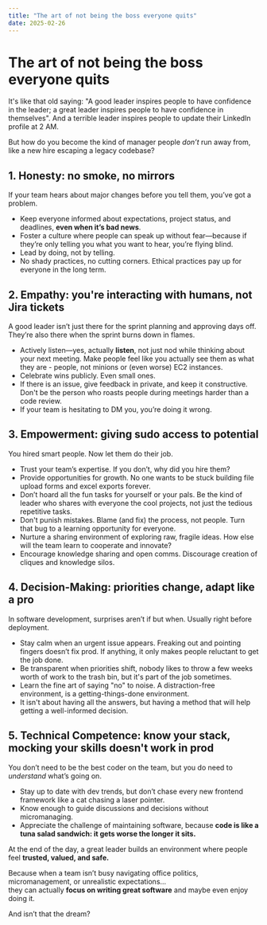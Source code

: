 ```yaml
---
title: "The art of not being the boss everyone quits"
date: 2025-02-26
---
```



# The art of not being the boss everyone quits

It's like that old saying: "A good leader inspires people to have confidence in the leader; a great leader inspires people to have confidence in themselves". And a terrible leader inspires people to update their LinkedIn profile at 2 AM.

But how do you become the kind of manager people *don’t* run away from, like a new hire escaping a legacy codebase?  

## 1. Honesty: no smoke, no mirrors  
If your team hears about major changes before you tell them, you’ve got a problem.  

- Keep everyone informed about expectations, project status, and deadlines, **even when it’s bad news**.
- Foster a culture where people can speak up without fear—because if they’re only telling you what you want to hear, you’re flying blind.  
- Lead by doing, not by telling.
- No shady practices, no cutting corners. Ethical practices pay up for everyone in the long term.

## 2. Empathy: you're interacting with humans, not Jira tickets
A good leader isn’t just there for the sprint planning and approving days off. They’re also there when the sprint burns down in flames.  

- Actively listen—yes, actually **listen**, not just nod while thinking about your next meeting. Make people feel like you actually see them as what they are - people, not minions or (even worse) EC2 instances.
- Celebrate wins publicly. Even small ones.
- If there is an issue, give feedback in private, and keep it constructive. Don't be the person who roasts people during meetings harder than a code review.  
- If your team is hesitating to DM you, you’re doing it wrong.

## 3. Empowerment: giving sudo access to potential  
You hired smart people. Now let them do their job.  

- Trust your team’s expertise. If you don’t, why did you hire them?  
- Provide opportunities for growth. No one wants to be stuck building file upload forms and excel exports forever.  
- Don’t hoard all the fun tasks for yourself or your pals. Be the kind of leader who shares with everyone the cool projects, not just the tedious repetitive tasks.
- Don't punish mistakes. Blame (and fix) the process, not people. Turn that bug to a learning opportunity for everyone.
- Nurture a sharing environment of exploring raw, fragile ideas. How else will the team learn to cooperate and innovate?
- Encourage knowledge sharing and open comms. Discourage creation of cliques and knowledge silos.

## 4. Decision-Making: priorities change, adapt like a pro  
In software development, surprises aren’t if but when. Usually right before deployment.

- Stay calm when an urgent issue appears. Freaking out and pointing fingers doesn’t fix prod. If anything, it only makes people reluctant to get the job done.  
- Be transparent when priorities shift, nobody likes to throw a few weeks worth of work to the trash bin, but it's part of the job sometimes.
- Learn the fine art of saying "no" to noise. A distraction-free environment, is a getting-things-done environment.
- It isn't about having all the answers, but having a method that will help getting a well-informed decision.

## 5. Technical Competence: know your stack, mocking your skills doesn't work in prod
You don’t need to be the best coder on the team, but you do need to *understand* what’s going on.  

- Stay up to date with dev trends, but don’t chase every new frontend framework like a cat chasing a laser pointer.  
- Know enough to guide discussions and decisions without micromanaging.  
- Appreciate the challenge of maintaining software, because **code is like a tuna salad sandwich: it gets worse the longer it sits.**

At the end of the day, a great leader builds an environment where people feel **trusted, valued, and safe.**  

Because when a team isn’t busy navigating office politics, micromanagement, or unrealistic expectations…  
they can actually **focus on writing great software** and maybe even enjoy doing it.  

And isn’t that the dream?  

